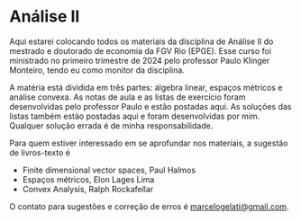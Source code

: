 # Análise II

Aqui estarei colocando todos os materiais da disciplina de Análise II do mestrado e doutorado de economia da FGV Rio (EPGE). Esse curso foi ministrado no primeiro trimestre de 2024 pelo professor Paulo Klinger Monteiro, tendo eu como monitor da disciplina.

A matéria está dividida em três partes: álgebra linear, espaços métricos e análise convexa. As notas de aula e as listas de exercício foram desenvolvidas pelo professor Paulo e estão postadas aqui. As soluções das listas também estão postadas aqui e foram desenvolvidas por mim. Qualquer solução errada é de minha responsabilidade.

Para quem estiver interessado em se aprofundar nos materiais, a sugestão de livros-texto é

* Finite dimensional vector spaces, Paul Halmos
* Espaços métricos, Elon Lages Lima
* Convex Analysis, Ralph Rockafellar

O contato para sugestões e correção de erros é marcelogelati@gmail.com.
